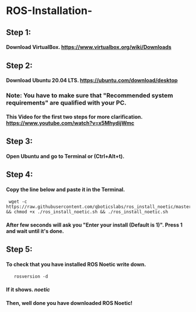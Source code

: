 # ROS-Installation-

## Step 1: 
#### Download VirtualBox. https://www.virtualbox.org/wiki/Downloads
## Step 2: 
#### Download Ubuntu 20.04 LTS. https://ubuntu.com/download/desktop

### **Note: You have to make sure that "Recommended system requirements" are qualified with your PC.**
#### This Video for the first two steps for more clarification. https://www.youtube.com/watch?v=x5MhydijWmc

## Step 3:
####  Open Ubuntu and go to Terminal or (Ctrl+Alt+t).
## Step 4:
#### Copy the line below and paste it in the Terminal.
     wget -c https://raw.githubusercontent.com/qboticslabs/ros_install_noetic/master/ros_install_noetic.sh && chmod +x ./ros_install_noetic.sh && ./ros_install_noetic.sh
#### After few seconds will ask you "Enter your install (Default is 1)". Press 1 and wait until it's done.
## Step 5:
#### To check that you have installed ROS Noetic write down. 
       rosversion -d
#### If it shows.  _noetic_
#### Then, well done you have downloaded ROS Noetic!
